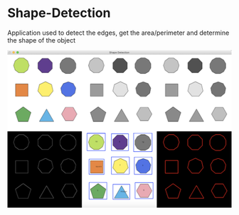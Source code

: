 # Shape-Detection
Application used to detect the edges, get the area/perimeter and determine the shape of the object

![scr1](/Resources/scr1.png)
